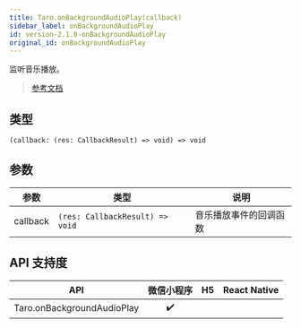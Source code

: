 ```yaml
---
title: Taro.onBackgroundAudioPlay(callback)
sidebar_label: onBackgroundAudioPlay
id: version-2.1.0-onBackgroundAudioPlay
original_id: onBackgroundAudioPlay
---
```


监听音乐播放。

> [参考文档](https://developers.weixin.qq.com/miniprogram/dev/api/media/background-audio/wx.onBackgroundAudioPlay.html)

## 类型

```tsx
(callback: (res: CallbackResult) => void) => void
```

## 参数

<table>
  <thead>
    <tr>
      <th>参数</th>
      <th>类型</th>
      <th>说明</th>
    </tr>
  </thead>
  <tbody>
    <tr>
      <td>callback</td>
      <td><code>(res: CallbackResult) =&gt; void</code></td>
      <td>音乐播放事件的回调函数</td>
    </tr>
  </tbody>
</table>

## API 支持度

| API | 微信小程序 | H5 | React Native |
| :---: | :---: | :---: | :---: |
| Taro.onBackgroundAudioPlay | ✔️ |  |  |
